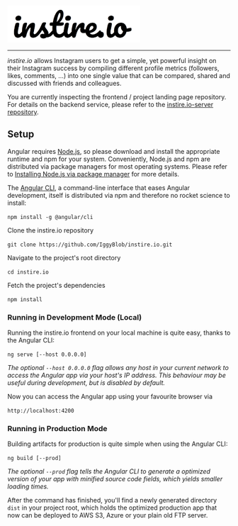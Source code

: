 <img src="https://github.com/IggyBlob/instire.io/blob/master/src/assets/img/instire.io-logo-github.png" width="300">

---
_instire.io_ allows Instagram users to get a simple, yet powerful insight on their Instagram success by compiling different profile metrics (followers, likes, comments, …) into one single value that can be compared, shared and discussed with friends and colleagues. 

You are currently inspecting the frontend / project landing page repository. For details on the backend service, please refer to the [instire.io-server repository](https://github.com/IggyBlob/instire.io-server).

## Setup
Angular requires [Node.js](https://nodejs.org/en/), so please download and install the appropriate runtime and npm for 
your system. Conveniently, Node.js and npm are distributed via package managers for most operating systems. Please refer
to [Installing Node.js via package manager](hhttps://nodejs.org/en/download/package-manager/) for more details.

The [Angular CLI](https://cli.angular.io), a command-line interface that eases Angular development, itself is 
distributed via npm and therefore no rocket science to install:

```npm install -g @angular/cli```

Clone the instire.io repository 

```git clone https://github.com/IggyBlob/instire.io.git```

Navigate to the project's root directory 

```cd instire.io```

Fetch the project's dependencies

```npm install```

### Running in Development Mode (Local)
Running the instire.io frontend on your local machine is quite easy, thanks to the Angular CLI:

```ng serve [--host 0.0.0.0]```

_The optional `--host 0.0.0.0` flag allows any host in your current network to access the Angular app via your host's IP
address. This behaviour may be useful during development, but is disabled by default._

Now you can access the Angular app using your favourite browser via

```http://localhost:4200```

### Running in Production Mode
Building artifacts for production is quite simple when using the Angular CLI:

```ng build [--prod]```

_The optional `--prod` flag tells the Angular CLI to generate a optimized version of your app with minified source code
fields, which yields smaller loading times._

After the command has finished, you'll find a newly generated directory `dist` in your project root, which holds the 
optimized production app that now can be deployed to AWS S3, Azure or your plain old FTP server.  
